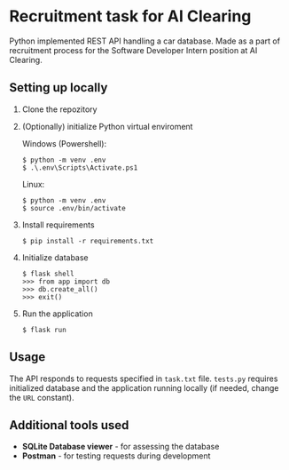 # Recruitment task for AI Clearing
Python implemented REST API handling a car database. Made as a part of recruitment process for the Software Developer Intern position at AI Clearing.
## Setting up locally
1. Clone the repozitory
2. (Optionally) initialize Python virtual enviroment

    Windows (Powershell):
    ```
    $ python -m venv .env
    $ .\.env\Scripts\Activate.ps1
    ```
    Linux:
    ```
    $ python -m venv .env
    $ source .env/bin/activate
    ```
3. Install requirements
    ```
    $ pip install -r requirements.txt
    ```
4. Initialize database
    ```
    $ flask shell
    >>> from app import db
    >>> db.create_all()
    >>> exit()
    ```
5. Run the application
    ```
    $ flask run
    ```
## Usage
The API responds to requests specified in `task.txt` file. `tests.py` requires initialized database and the application running locally (if needed, change the `URL` constant).
## Additional tools used
- **SQLite Database viewer** - for assessing the database
- **Postman** - for testing requests during development